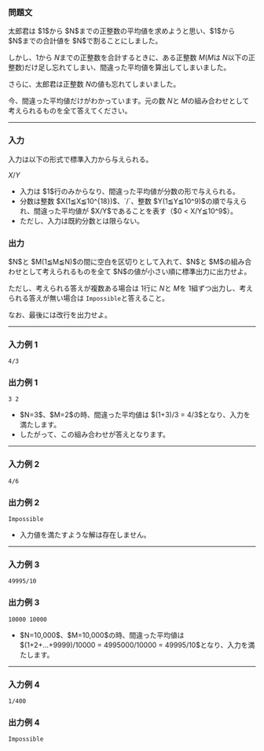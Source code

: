
<div>

<div>

### **問題文**

<section>
太郎君は $1$から $N$までの正整数の平均値を求めようと思い、$1$から $N$までの合計値を $N$で割ることにしました。

しかし、$1$から $N$までの正整数を合計するときに、ある正整数 $M$($M$は $N$以下の正整数)だけ足し忘れてしまい、間違った平均値を算出してしまいました。

さらに、太郎君は正整数 $N$の値も忘れてしまいました。



今、間違った平均値だけがわかっています。元の数 $N$と $M$の組み合わせとして考えられるものを全て答えてください。

</section>

</div>

---

<div>

<div>

### **入力**

<section>
入力は以下の形式で標準入力から与えられる。

<div>

$X/Y$
</div>

<ul>

<li>
入力は $1$行のみからなり、間違った平均値が分数の形で与えられる。
</li>

<li>
分数は整数 $X(1≦X≦10^{18})$、`/`、整数 $Y(1≦Y≦10^9)$の順で与えられ、間違った平均値が $X/Y$であることを表す（$0 < X/Y≦10^9$）。
	
</li>

<li>
ただし、入力は既約分数とは限らない。
</li>

</ul>

</section>

</div>

<div>

### **出力**

<section>
$N$と $M(1≦M≦N)$の間に空白を区切りとして入れて、$N$と $M$の組み合わせとして考えられるものを全て $N$の値が小さい順に標準出力に出力せよ。

ただし、考えられる答えが複数ある場合は $1$行に $N$と $M$を $1$組ずつ出力し、考えられる答えが無い場合は `Impossible`と答えること。

なお、最後には改行を出力せよ。

</section>

</div>

</div>

---

<div>

### **入力例 1**

<section>

```
4/3
```

</section>

</div>

<div>

### **出力例 1**

<section>

```
3 2
```

<ul>

<li>
$N=3$、$M=2$の時、間違った平均値は $(1+3)/3 = 4/3$となり、入力を満たします。
</li>

<li>
したがって、この組み合わせが答えとなります。
</li>

</ul>

</section>

</div>

---

<div>

### **入力例 2**

<section>

```
4/6
```

</section>

</div>

<div>

### **出力例 2**

<section>

```
Impossible
```

<ul>

<li>
入力値を満たすような解は存在しません。
</li>

</ul>

</section>

</div>

---

<div>

### **入力例 3**

<section>

```
49995/10
```

</section>

</div>

<div>

### **出力例 3**

<section>

```
10000 10000
```

<ul>

<li>
$N=10,000$、$M=10,000$の時、間違った平均値は $(1+2+...+9999)/10000 = 4995000/10000 = 49995/10$となり、入力を満たします。
</li>

</ul>

</section>

</div>

---

<div>

### **入力例 4**

<section>

```
1/400
```

</section>

</div>

<div>

### **出力例 4**

<section>

```
Impossible
```

<ul>

</ul>

</section>

</div>

</div>
